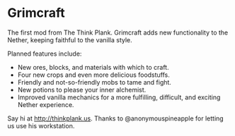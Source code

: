 Grimcraft
=========

The first mod from The Think Plank. Grimcraft adds new functionality to the Nether, keeping faithful to the vanilla style.

Planned features include:
- New ores, blocks, and materials with which to craft.
- Four new crops and even more delicious foodstuffs.
- Friendly and not-so-friendly mobs to tame and fight.
- New potions to please your inner alchemist.
- Improved vanilla mechanics for a more fulfilling, difficult, and exciting Nether experience.

Say hi at http://thinkplank.us.
Thanks to @anonymouspineapple for letting us use his workstation.
